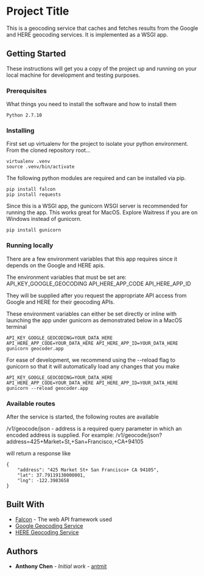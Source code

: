 # Project Title

This is a geocoding service that caches and fetches results from the Google and HERE geocoding services.  It is implemented
as a WSGI app.

## Getting Started

These instructions will get you a copy of the project up and running on your local machine for development and testing purposes.

### Prerequisites

What things you need to install the software and how to install them

```
Python 2.7.10
```

### Installing

First set up virtualenv for the project to isolate your python environment.  From the cloned repository root...

```
virtualenv .venv
source .venv/bin/activate
```

The following python modules are required and can be installed via pip.

```
pip install falcon
pip install requests
```

Since this is a WSGI app, the gunicorn WSGI server is recommended for running the app.  This works great for MacOS.  Explore Waitress if you are on Windows instead of gunicorn.

```
pip install gunicorn
```

### Running locally

There are a few environment variables that this app requires since it depends on the Google and HERE apis.

The environment variables that must be set are:
API_KEY_GOOGLE_GEOCODING
API_HERE_APP_CODE
API_HERE_APP_ID

They will be supplied after you request the appropriate API access from Google and HERE for their geocoding APIs.

These environment variables can either be set directly or inline with launching the app under gunicorn as demonstrated below in a MacOS terminal

```
API_KEY_GOOGLE_GEOCODING=YOUR_DATA_HERE API_HERE_APP_CODE=YOUR_DATA_HERE API_HERE_APP_ID=YOUR_DATA_HERE gunicorn geocoder.app
```

For ease of development, we recommend using the --reload flag to gunicorn so that it will automatically load any changes that you make

 ```
API_KEY_GOOGLE_GEOCODING=YOUR_DATA_HERE API_HERE_APP_CODE=YOUR_DATA_HERE API_HERE_APP_ID=YOUR_DATA_HERE gunicorn --reload geocoder.app
```

### Available routes

After the service is started, the following routes are available

/v1/geocode/json - address is a required query parameter in which an encoded address is supplied.
For example: /v1/geocode/json?address=425+Market+St,+San+Francisco,+CA+94105

will return a response like
```
{
    "address": "425 Market St+ San Francisco+ CA 94105", 
    "lat": 37.79119130000001, 
    "lng": -122.3983658
}
```

## Built With

* [Falcon](https://falconframework.org/) - The web API framework used 
* [Google Geocoding Service](https://developers.google.com/maps/documentation/geocoding/start)
* [HERE Geocoding Service](https://developer.here.com/documentation/geocoder/topics/quick-start.html)

## Authors

* **Anthony Chen** - *Initial work* - [antmit](https://github.com/antmit)